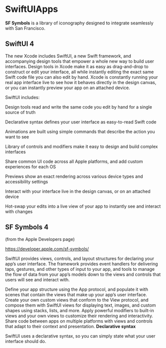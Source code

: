 # SwiftUIApps

**SF Symbols** is a library of iconography designed to integrate seamlessly with San Francisco.

## SwiftUI 4


The new Xcode includes SwiftUI, a new Swift framework, and accompanying design tools that empower a whole new way to build user interfaces. Design tools in Xcode make it as easy as drag-and-drop to construct or edit your interface, all while instantly editing the exact same Swift code file you can also edit by hand. Xcode is constantly running your real app interface live to see how it behaves directly in the design canvas, or you can instantly preview your app on an attached device.

SwiftUI includes:

Design tools read and write the same code you edit by hand for a single source of truth

Declarative syntax defines your user interface as easy-to-read Swift code

Animations are built using simple commands that describe the action you want to see

Library of controls and modifiers make it easy to design and build complex interfaces

Share common UI code across all Apple platforms, and add custom experiences for each OS

Previews show an exact rendering across various device types and accessibility settings

Interact with your interface live in the design canvas, or on an attached device

Hot-swap your edits into a live view of your app to instantly see and interact with changes


## SF Symbols 4 
(from the Apple Developers page)

https://developer.apple.com/sf-symbols/

SwiftUI provides views, controls, and layout structures for declaring your app’s user interface. The framework provides event handlers for delivering taps, gestures, and other types of input to your app, and tools to manage the flow of data from your app’s models down to the views and controls that users will see and interact with.

Define your app structure using the App protocol, and populate it with scenes that contain the views that make up your app’s user interface. Create your own custom views that conform to the View protocol, and compose them with SwiftUI views for displaying text, images, and custom shapes using stacks, lists, and more. Apply powerful modifiers to built-in views and your own views to customize their rendering and interactivity. Share code between apps on multiple platforms with views and controls that adapt to their context and presentation.
**Declarative syntax**

SwiftUI uses a declarative syntax, so you can simply state what your user interface should do.
